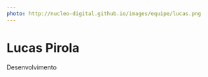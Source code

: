 ```yaml
---
photo: http://nucleo-digital.github.io/images/equipe/lucas.png
---
```


# Lucas Pirola

Desenvolvimento
